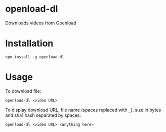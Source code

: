# openload-dl
Downloads videos from Openload

# Installation
```
npm install -g openload-dl
```

# Usage
To download file:
```
openload-dl <video URL>
```
To display download URL, file name (spaces replaced with `_`), size in bytes and sha1 hash separated by spaces:
```
openload-dl <video URL> <anything here>
```
